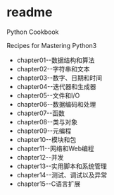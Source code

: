 # readme

Python Cookbook

Recipes for Mastering Python3

- chapter01--数据结构和算法
- chapter02--字符串和文本
- chapter03--数字、日期和时间
- chapter04--迭代器和生成器
- chapter05--文件和I/O
- chapter06--数据编码和处理
- chapter07--函数
- chapter08--类与对象
- chapter09--元编程
- chapter10--模块和包
- chapter11--网络和Web编程
- chapter12--并发
- chapter13--实用脚本和系统管理
- chapter14--测试、调试以及异常
- chapter15--C语言扩展